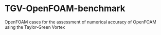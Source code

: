 # TGV-OpenFOAM-benchmark
OpenFOAM cases for the assessment of numerical accuracy of OpenFOAM using the Taylor-Green Vortex
